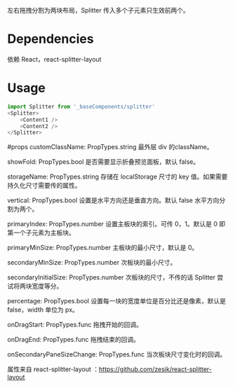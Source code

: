 左右拖拽分割为两块布局，Splitter 传入多个子元素只生效前两个。
# Dependencies
依赖 React，react-splitter-layout
# Usage
```js
import Splitter from '_baseComponents/splitter'
<Splitter>
    <Content1 />
    <Content2 />
</Splitter>
```
#props 
customClassName: PropTypes.string 
最外层 div 的className。

showFold: PropTypes.bool
是否需要显示折叠预览面板，默认 false。

storageName: PropTypes.string 
存储在 localStorage 尺寸的 key 值。如果需要持久化尺寸需要传的属性。

vertical: PropTypes.bool
设置是水平方向还是垂直方向。默认 false 水平方向分割为两个。

primaryIndex: PropTypes.number
设置主板块的索引。可传 0，1。默认是 0 即第一个子元素为主板块。

primaryMinSize: PropTypes.number
主板块的最小尺寸，默认是 0。

secondaryMinSize: PropTypes.number
次板块的最小尺寸。

secondaryInitialSize: PropTypes.number
次板块的尺寸，不传的话 Splitter 尝试将两块宽度等分。

percentage: PropTypes.bool
设置每一块的宽度单位是百分比还是像素，默认是 false，width 单位为 px。

onDragStart: PropTypes.func
拖拽开始的回调。

onDragEnd: PropTypes.func
拖拽结束的回调。

onSecondaryPaneSizeChange: PropTypes.func
当次板块尺寸变化时的回调。

属性来自 react-splitter-layout ：https://github.com/zesik/react-splitter-layout